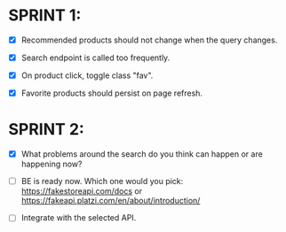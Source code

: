 # SPRINT 1:
- [x] Recommended products should not change when the query changes.

- [x] Search endpoint is called too frequently.

- [x] On product click, toggle class "fav".

- [x] Favorite products should persist on page refresh.

# SPRINT 2:

- [x] What problems around the search do you think can happen or are happening now?

- [ ] BE is ready now. Which one would you pick: https://fakestoreapi.com/docs or https://fakeapi.platzi.com/en/about/introduction/

- [ ] Integrate with the selected API.
